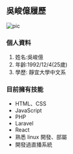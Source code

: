 ## 吳峻億履歷
![pic](https://i.imgur.com/K1lNc1s.png)

### 個人資料

1. 姓名:吳峻億 
2. 年齡:1992/12/4(25歲)
3. 學歷: 靜宜大學中文系

### 目前擁有技能
* HTML、CSS
* JavaScript
* PHP
* Laravel
* React
* 熟悉 linux 開發、部屬
* 開發過直播系統
